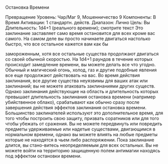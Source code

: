 
Остановка Времени

Превращение
Уровень: Чар/Маг 9, Мошенничество 9
Компоненты: В
Время Активации: 1 стандартн. действ.
Диапазон: Лично
Цель: Вы
Длительность: 1d4+1 (реального
времени); смотрите текст
Это заклинание заставляет само время остановится для всех кроме вас
самого. На самом деле вы просто начинаете двигаться настолько быстро,
что все остальное кажется вам как бы

замороженным, хотя все остальные существа продолжают двигаться со своей
обычной скоростью. На 1d4+1 раундов
в течение которых происходит замедление времени, вы можете делать все что
угодно. Обычный и магический огонь,
холод, газ и другие подобные явления
все еще продолжают действовать на
вас. Во время действия заклинания, все
другие существа неуязвимы для ваших
атак или заклинаний; вы не можете атаковать заклинаниями других существ.
Однако заклинания действующие на
область и длительность которых превышает длительность заклинания остановка времени (например убийственное
облако), срабатывают как обычно сразу
после завершения действия эффектов
заклинания остановка времени. Большинство заклинателей используют это
дополнительное время, для того чтобы
построить свою защиту, призвать соратников или для того чтобы убежать
от сражения.
Вы не можете передвинуть или повредить предметы удерживаемые или
надетые существами, двигающимся в
нормальном времени, однако вы можете
влиять на любые предметы которые не
находятся в чьем либо распоряжении.
Пока заклинание длится, вы стано-витесь неопределяемым для всех
остальных. Вы не можете войти на территорию защищенную полем антимагии находясь под эффектом остановки
времени.